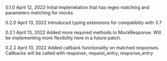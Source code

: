 0.1.0 April 12, 2022
Initial Implenetation that has regex matching and parameters matching for mocks

0.2.0 April 13, 2022
Introduced typing extensions for compatibiliy with 3.7

0.2.1 April 13, 2022
Added more required methods to MockResponse. Will be implementing more flexibility here in a future patch.

0.2.2 April 13, 2022
Added callback functionality on matched responses. Callbacks will be called with response, request_entry, response_entry
